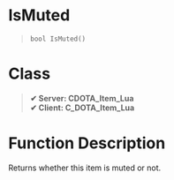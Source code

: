 # IsMuted
> `bool IsMuted()`
# Class
> __✔ Server: CDOTA_Item_Lua__  
> __✔ Client: C_DOTA_Item_Lua__  
# Function Description
Returns whether this item is muted or not.
